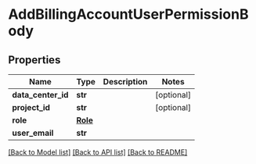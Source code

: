 # AddBillingAccountUserPermissionBody

## Properties
Name | Type | Description | Notes
------------ | ------------- | ------------- | -------------
**data_center_id** | **str** |  | [optional] 
**project_id** | **str** |  | [optional] 
**role** | [**Role**](Role.md) |  | 
**user_email** | **str** |  | 

[[Back to Model list]](../README.md#documentation-for-models) [[Back to API list]](../README.md#documentation-for-api-endpoints) [[Back to README]](../README.md)


